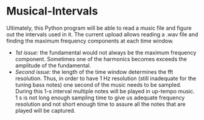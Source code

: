 # Musical-Intervals

Ultimately, this Python program will be able to read a music file and figure out the intervals used in it.
The current upload allows reading a .wav file and finding the maximum frequency components at each time window.
- *1st issue:* the fundamental would not always be the maximum frequency component. Sometimes one of the harmonics becomes exceeds the amplitude of the fundamental.
- *Second issue:* the length of the time window determines the fft resolution. Thus, in order to have 1 Hz resolution (still inadequate for the tuning bass notes) one second of the music needs to be sampled. During this 1-s interval multiple notes will be played in up-tempo music. 1 s is not long enough sampling time to give us adequate frequency resolution and not short enough time to assure all the notes that are played will be captured.
